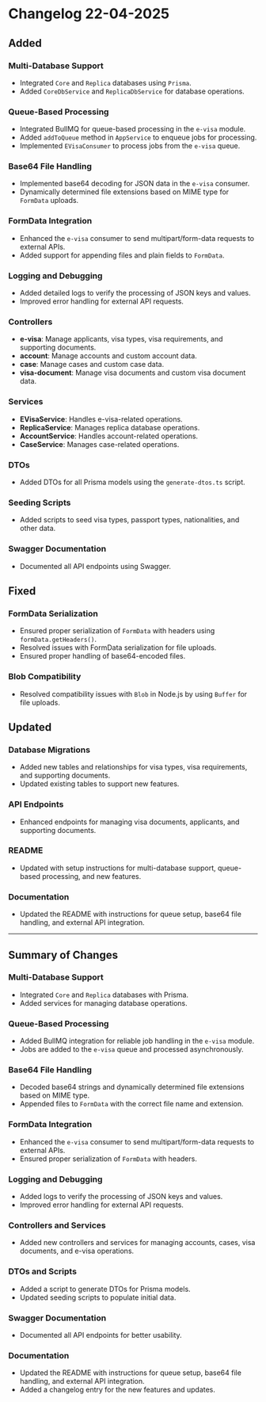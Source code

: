 
# Changelog 22-04-2025

## Added

### Multi-Database Support
- Integrated `Core` and `Replica` databases using `Prisma`.
- Added `CoreDbService` and `ReplicaDbService` for database operations.

### Queue-Based Processing
- Integrated BullMQ for queue-based processing in the `e-visa` module.
- Added `addToQueue` method in `AppService` to enqueue jobs for processing.
- Implemented `EVisaConsumer` to process jobs from the `e-visa` queue.

### Base64 File Handling
- Implemented base64 decoding for JSON data in the `e-visa` consumer.
- Dynamically determined file extensions based on MIME type for `FormData` uploads.

### FormData Integration
- Enhanced the `e-visa` consumer to send multipart/form-data requests to external APIs.
- Added support for appending files and plain fields to `FormData`.

### Logging and Debugging
- Added detailed logs to verify the processing of JSON keys and values.
- Improved error handling for external API requests.

### Controllers
- **e-visa**: Manage applicants, visa types, visa requirements, and supporting documents.
- **account**: Manage accounts and custom account data.
- **case**: Manage cases and custom case data.
- **visa-document**: Manage visa documents and custom visa document data.

### Services
- **EVisaService**: Handles e-visa-related operations.
- **ReplicaService**: Manages replica database operations.
- **AccountService**: Handles account-related operations.
- **CaseService**: Manages case-related operations.

### DTOs
- Added DTOs for all Prisma models using the `generate-dtos.ts` script.

### Seeding Scripts
- Added scripts to seed visa types, passport types, nationalities, and other data.

### Swagger Documentation
- Documented all API endpoints using Swagger.

## Fixed

### FormData Serialization
- Ensured proper serialization of `FormData` with headers using `formData.getHeaders()`.
- Resolved issues with FormData serialization for file uploads.
- Ensured proper handling of base64-encoded files.

### Blob Compatibility
- Resolved compatibility issues with `Blob` in Node.js by using `Buffer` for file uploads.

## Updated

### Database Migrations
- Added new tables and relationships for visa types, visa requirements, and supporting documents.
- Updated existing tables to support new features.

### API Endpoints
- Enhanced endpoints for managing visa documents, applicants, and supporting documents.

### README
- Updated with setup instructions for multi-database support, queue-based processing, and new features.

### Documentation
- Updated the README with instructions for queue setup, base64 file handling, and external API integration.

---

## Summary of Changes

### Multi-Database Support
- Integrated `Core` and `Replica` databases with Prisma.
- Added services for managing database operations.

### Queue-Based Processing
- Added BullMQ integration for reliable job handling in the `e-visa` module.
- Jobs are added to the `e-visa` queue and processed asynchronously.

### Base64 File Handling
- Decoded base64 strings and dynamically determined file extensions based on MIME type.
- Appended files to `FormData` with the correct file name and extension.

### FormData Integration
- Enhanced the `e-visa` consumer to send multipart/form-data requests to external APIs.
- Ensured proper serialization of `FormData` with headers.

### Logging and Debugging
- Added logs to verify the processing of JSON keys and values.
- Improved error handling for external API requests.

### Controllers and Services
- Added new controllers and services for managing accounts, cases, visa documents, and e-visa operations.

### DTOs and Scripts
- Added a script to generate DTOs for Prisma models.
- Updated seeding scripts to populate initial data.

### Swagger Documentation
- Documented all API endpoints for better usability.

### Documentation
- Updated the README with instructions for queue setup, base64 file handling, and external API integration.
- Added a changelog entry for the new features and updates.

